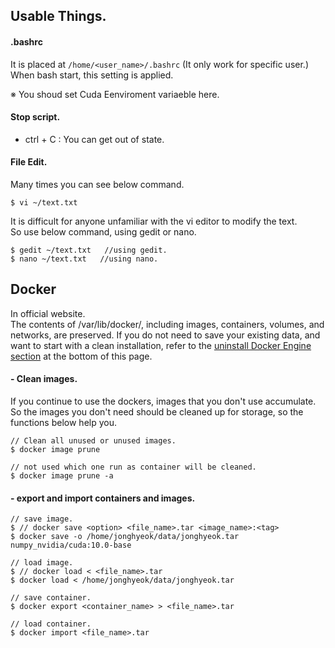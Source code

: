 ## Usable Things.

#### .bashrc  

It is placed at `/home/<user_name>/.bashrc` (It only work for specific user.)  
When bash start, this setting is applied.  

※ You shoud set Cuda Eenviroment variaeble here.  

#### Stop script. 
- ctrl + C : You can get out of state.  

#### File Edit.  
Many times you can see below command.  

`$ vi ~/text.txt`  
  
It is difficult for anyone unfamiliar with the vi editor to modify the text.  
So use below command, using gedit or nano.  

~~~
$ gedit ~/text.txt   //using gedit.
$ nano ~/text.txt   //using nano.
~~~  

## Docker  
In official website.  
The contents of /var/lib/docker/, including images, containers, volumes, and networks, are preserved. If you do not need to save your existing data, and want to start with a clean installation, refer to the [uninstall Docker Engine section](https://docs.docker.com/engine/install/ubuntu/#uninstall-docker-engine) at the bottom of this page.  


#### - Clean images.  
  If you continue to use the dockers, images that you don't use accumulate. So the images you don't need should be cleaned up for storage, so the functions below help you.  

  ~~~  
  // Clean all unused or unused images.  
  $ docker image prune  

  // not used which one run as container will be cleaned.  
  $ docker image prune -a  
  ~~~  

#### - export and import containers and images.  
  
  ~~~  
  // save image.  
  $ // docker save <option> <file_name>.tar <image_name>:<tag>  
  $ docker save -o /home/jonghyeok/data/jonghyeok.tar numpy_nvidia/cuda:10.0-base  
  
  // load image.
  $ // docker load < <file_name>.tar  
  $ docker load < /home/jonghyeok/data/jonghyeok.tar  

  // save container.  
  $ docker export <container_name> > <file_name>.tar  

  // load container.  
  $ docker import <file_name>.tar  
  ~~~  

  